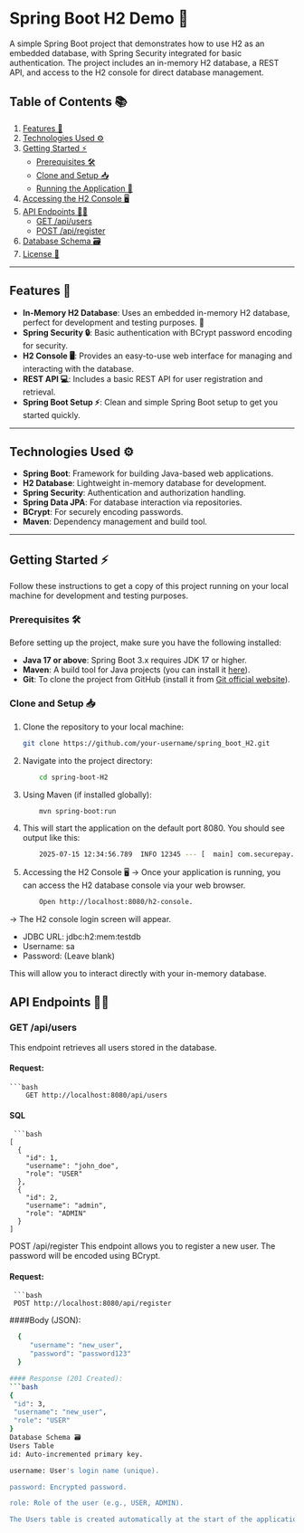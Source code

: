# **Spring Boot H2 Demo 🚀**

A simple Spring Boot project that demonstrates how to use H2 as an embedded database, with Spring Security integrated for basic authentication. The project includes an in-memory H2 database, a REST API, and access to the H2 console for direct database management.

## **Table of Contents 📚**

1. [Features 🌟](#features)
2. [Technologies Used ⚙️](#technologies-used)
3. [Getting Started ⚡](#getting-started)
    - [Prerequisites 🛠](#prerequisites)
    - [Clone and Setup 📥](#clone-and-setup)
    - [Running the Application 🚀](#running-the-application)
4. [Accessing the H2 Console 🖥](#accessing-the-h2-console)
5. [API Endpoints 🧑‍💻](#api-endpoints)
    - [GET /api/users](#get-apiv1users)
    - [POST /api/register](#post-apiv1register)
6. [Database Schema 🗃](#database-schema)
7. [License 📜](#license)

---

## **Features 🌟**

- **In-Memory H2 Database**: Uses an embedded in-memory H2 database, perfect for development and testing purposes. 💾
- **Spring Security 🔒**: Basic authentication with BCrypt password encoding for security.
- **H2 Console 🖥**: Provides an easy-to-use web interface for managing and interacting with the database.
- **REST API 💻**: Includes a basic REST API for user registration and retrieval.
- **Spring Boot Setup ⚡**: Clean and simple Spring Boot setup to get you started quickly.

---

## **Technologies Used ⚙️**

- **Spring Boot**: Framework for building Java-based web applications.
- **H2 Database**: Lightweight in-memory database for development.
- **Spring Security**: Authentication and authorization handling.
- **Spring Data JPA**: For database interaction via repositories.
- **BCrypt**: For securely encoding passwords.
- **Maven**: Dependency management and build tool.

---

## **Getting Started ⚡**

Follow these instructions to get a copy of this project running on your local machine for development and testing purposes.

### **Prerequisites 🛠**

Before setting up the project, make sure you have the following installed:

- **Java 17 or above**: Spring Boot 3.x requires JDK 17 or higher.
- **Maven**: A build tool for Java projects (you can install it [here](https://maven.apache.org/install.html)).
- **Git**: To clone the project from GitHub (install it from [Git official website](https://git-scm.com/)).

### **Clone and Setup 📥**

1. Clone the repository to your local machine:
   ```bash
   git clone https://github.com/your-username/spring_boot_H2.git

2. Navigate into the project directory:
   ```bash
       cd spring-boot-H2
3. Using Maven (if installed globally):
   ```bash
       mvn spring-boot:run
4. This will start the application on the default port 8080. You should see output like this:
   ```bash
       2025-07-15 12:34:56.789  INFO 12345 --- [  main] com.securepay.SpringBootH2DemoApplication  : Started SpringBootH2DemoApplication in 3.5 seconds (JVM running for 4.2)
5. Accessing the H2 Console 🖥
-> Once your application is running, you can access the H2 database console via your web browser.
   ```bash
       Open http://localhost:8080/h2-console.

-> The H2 console login screen will appear.

* JDBC URL: jdbc:h2:mem:testdb
* Username: sa
* Password: (Leave blank)

This will allow you to interact directly with your in-memory database.

## API Endpoints 🧑‍💻

### **GET /api/users**

This endpoint retrieves all users stored in the database.

#### Request:
    ```bash
        GET http://localhost:8080/api/users
#### SQL       
     ```bash
    [
      {
        "id": 1,
        "username": "john_doe",
        "role": "USER"
      },
      {
        "id": 2,
        "username": "admin",
        "role": "ADMIN"
      }
    ]

POST /api/register
This endpoint allows you to register a new user. The password will be encoded using BCrypt.

#### Request:
     ```bash
     POST http://localhost:8080/api/register


####Body (JSON):
 ```bash
   {
      "username": "new_user",
      "password": "password123"
   }

#### Response (201 Created):
 ```bash
{
  "id": 3,
  "username": "new_user",
  "role": "USER"
}
Database Schema 🗃
Users Table
id: Auto-incremented primary key.

username: User's login name (unique).

password: Encrypted password.

role: Role of the user (e.g., USER, ADMIN).

The Users table is created automatically at the start of the application using Hibernate DDL.


